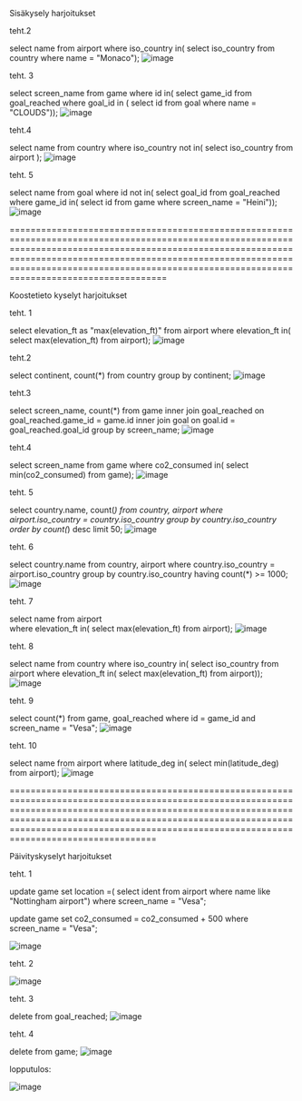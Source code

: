 Sisäkysely harjoitukset

teht.2 

select name 
from airport
where iso_country in(
select iso_country
from country
where name = "Monaco");
![image](https://github.com/user-attachments/assets/db18b5fa-1568-4904-84aa-bc55a839ff25)

teht. 3

select screen_name 
from game 
where id in(
select game_id
from goal_reached
where goal_id in (
select id 
from goal 
where name = "CLOUDS"));
![image](https://github.com/user-attachments/assets/fee79e6d-7d40-4573-a9b8-21f1551a4113)

teht.4

select name
from country
where iso_country not in(
select iso_country
from airport
);
![image](https://github.com/user-attachments/assets/f3169d29-5129-4f82-842e-a304042f373d)

teht. 5

select name 
from goal
where id not in(
select goal_id
from goal_reached
where game_id in(
select id
from game 
where screen_name = "Heini")); 
![image](https://github.com/user-attachments/assets/1fc62ee8-c1ec-4a62-8d25-f0e2addc5503)

============================================================================================================================================================================================================================================================================================================

Koostetieto kyselyt harjoitukset

teht. 1

select elevation_ft as "max(elevation_ft)"
from airport
where elevation_ft in(
select max(elevation_ft)
from airport);
![image](https://github.com/user-attachments/assets/2444183d-53bb-4155-92bb-f8742fd04662)

teht.2 

select continent, count(*)
from country
group by continent;
![image](https://github.com/user-attachments/assets/f5110b87-6f09-4f86-9043-318f10b32249)

teht.3

select screen_name, count(*) 
from game 
inner join goal_reached on goal_reached.game_id = game.id 
inner join goal on goal.id = goal_reached.goal_id 
group by screen_name;
![image](https://github.com/user-attachments/assets/22a259b9-6a65-490e-a0af-81f7ea84bc22)

teht.4 

select screen_name 
from game
where co2_consumed in(
select min(co2_consumed)
from game);
![image](https://github.com/user-attachments/assets/538d12fe-f381-4e81-beb4-699fce5e93de)

teht. 5

select country.name, count(*)
from country, airport
where airport.iso_country = country.iso_country
group by country.iso_country
order by count(*) desc
limit 50;
![image](https://github.com/user-attachments/assets/9a306bb7-bd10-4f21-a12e-f081a935994d)

teht. 6

select country.name 
from country, airport
where country.iso_country = airport.iso_country
group by country.iso_country
having count(*) >= 1000;
![image](https://github.com/user-attachments/assets/396c2f52-be4e-4849-b113-1f65abc64ad8)

teht. 7

select name 
from airport	
where elevation_ft in(
select max(elevation_ft)
from airport);
![image](https://github.com/user-attachments/assets/3481ea72-6f7c-48f3-8882-8644919b784f)

teht. 8

select name
from country
where iso_country in(
select iso_country
from airport
where elevation_ft in(
select max(elevation_ft) 
from airport));
![image](https://github.com/user-attachments/assets/606d09af-3edb-46d6-a9e1-0d34a11d1550)

teht. 9

select count(*)
from game, goal_reached
where id = game_id
and screen_name = "Vesa";
![image](https://github.com/user-attachments/assets/146a75ac-b006-463f-9a7d-95c3ab358231)

teht. 10

select name 
from airport 
where latitude_deg in(
select min(latitude_deg)
from airport);
![image](https://github.com/user-attachments/assets/f9208ef2-e951-4b61-94ae-c587cfe663e0)

==========================================================================================================================================================================================================================================================================================================

Päivityskyselyt harjoitukset

teht. 1

update game 
set location =( 
select ident from airport 
where name like "Nottingham airport") 
where screen_name = "Vesa";

update game
set co2_consumed = co2_consumed + 500 
where screen_name = "Vesa";

![image](https://github.com/user-attachments/assets/bdb125a3-c46a-4b26-a2cc-e0a0d5ea0dc3)

teht. 2

![image](https://github.com/user-attachments/assets/10c02e9b-e71a-4e82-b8df-1cc8ad6da9ae)

teht. 3

delete from goal_reached;
![image](https://github.com/user-attachments/assets/389dd345-b746-45bd-a306-12095ae66ed7)

teht. 4

delete from game;
![image](https://github.com/user-attachments/assets/bb4697ba-ab06-4463-bc0f-8b13daee991d)


lopputulos:

![image](https://github.com/user-attachments/assets/b0eac84a-0ea0-4337-98bb-f1cc16b37ab4)


